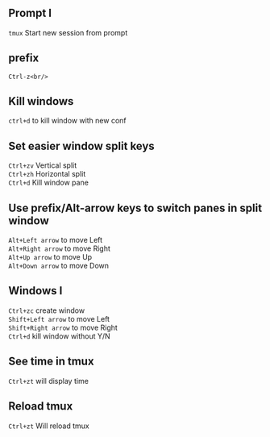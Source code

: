 ## Prompt I
`tmux` Start new session from prompt<br/>

## prefix
`Ctrl-z<br/>`

## Kill windows
`ctrl+d` to kill window with new conf<br/>

## Set easier window split keys
`Ctrl+zv` Vertical split<br/>
`Ctrl+zh` Horizontal split<br/>
`Ctrl+d` Kill window pane<br/>

## Use prefix/Alt-arrow keys to switch panes in split window
`Alt+Left arrow` to move Left<br/>
`Alt+Right arrow` to move Right<br/>
`Alt+Up arrow` to move Up<br/>
`Alt+Down arrow` to move Down<br/>

## Windows I
`Ctrl+zc` create window<br/>
`Shift+Left arrow` to move Left<br/>
`Shift+Right arrow` to move Right<br/>
`Ctrl+d` kill window without Y/N<br/>

## See time in tmux
`Ctrl+zt` will display time<br/>

## Reload tmux
`Ctrl+zt` Will reload tmux<br/>

